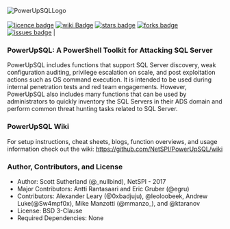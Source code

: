 
![PowerUpSQLLogo](https://github.com/NetSPI/PowerUpSQL/blob/master/images/powerupsql-large.png)       
<br> 
[![licence badge]][licence] 
[![wiki Badge]][wiki] 
[![stars badge]][stars] 
[![forks badge]][forks] 
[![issues badge]][issues] |

[licence badge]:https://img.shields.io/badge/license-New%20BSD-blue.svg
[stars badge]:https://img.shields.io/github/stars/NetSPI/PowerUpSQL.svg
[forks badge]:https://img.shields.io/github/forks/NetSPI/PowerUpSQL.svg
[issues badge]:https://img.shields.io/github/issues/NetSPI/PowerUpSQL.svg
[wiki badge]:https://img.shields.io/badge/PowerUpSQL-Wiki-green.svg

[licence]:https://github.com/NetSPI/PowerUpSQL/blob/master/LICENSE
[stars]:https://github.com/NetSPI/PowerUpSQL/stargazers
[forks]:https://github.com/NetSPI/PowerUpSQL/network
[issues]:https://github.com/NetSPI/PowerUpSQL/issues
[wiki]:https://github.com/NetSPI/PowerUpSQL/wiki

### PowerUpSQL: A PowerShell Toolkit for Attacking SQL Server

PowerUpSQL includes functions that support SQL Server discovery, weak configuration auditing, privilege escalation on scale, and post exploitation actions such as OS command execution. It is intended to be used during internal penetration tests and red team engagements. However, PowerUpSQL also includes many functions that can be used by administrators to quickly inventory the SQL Servers in their ADS domain and perform common threat hunting tasks related to SQL Server.

### PowerUpSQL Wiki
For setup instructions, cheat sheets, blogs, function overviews, and usage information check out the wiki: <a href="  https://github.com/NetSPI/PowerUpSQL/wiki">https://github.com/NetSPI/PowerUpSQL/wiki</a>

### Author, Contributors, and License
* Author: Scott Sutherland (@_nullbind), NetSPI - 2017
* Major Contributors: Antti Rantasaari and Eric Gruber (@egru)
* Contributors: Alexander Leary (@0xbadjuju), @leoloobeek, Andrew Luke(@Sw4mpf0x), Mike Manzotti (@mmanzo_), and @ktaranov
* License: BSD 3-Clause
* Required Dependencies: None


